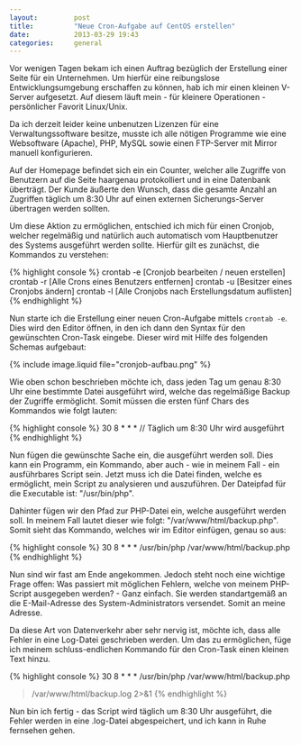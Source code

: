 ```yaml
---
layout:         post
title:          "Neue Cron-Aufgabe auf CentOS erstellen"
date:           2013-03-29 19:43
categories:     general
---
```


Vor wenigen Tagen bekam ich einen Auftrag bezüglich der Erstellung einer Seite für ein Unternehmen. Um hierfür eine reibungslose Entwicklungsumgebung erschaffen zu können, hab ich mir einen kleinen V-Server aufgesetzt. Auf diesem läuft mein - für kleinere Operationen - persönlicher Favorit Linux/Unix.

Da ich derzeit leider keine unbenutzen Lizenzen für eine Verwaltungssoftware besitze, musste ich alle nötigen Programme wie eine Websoftware (Apache), PHP, MySQL sowie einen FTP-Server mit Mirror manuell konfigurieren.

Auf der Homepage befindet sich ein ein Counter, welcher alle Zugriffe von Benutzern auf die Seite haargenau protokolliert und in eine Datenbank überträgt. Der Kunde äußerte den Wunsch, dass die gesamte Anzahl an Zugriffen täglich um 8:30 Uhr auf einen externen Sicherungs-Server übertragen werden sollten.

Um diese Aktion zu ermöglichen, entschied ich mich für einen Cronjob, welcher regelmäßig und natürlich auch automatisch vom Hauptbenutzer des Systems ausgeführt werden sollte. Hierfür gilt es zunächst, die Kommandos zu verstehen:

{% highlight console %}
crontab -e	[Cronjob bearbeiten / neuen erstellen]
crontab -r	[Alle Crons eines Benutzers entfernen]
crontab -u	[Besitzer eines Cronjobs ändern]
crontab -l	[Alle Cronjobs nach Erstellungsdatum auflisten]
{% endhighlight %}

Nun starte ich die Erstellung einer neuen Cron-Aufgabe mittels `crontab -e`. Dies wird den Editor öffnen, in den ich dann den Syntax für den gewünschten Cron-Task eingebe. Dieser wird mit Hilfe des folgenden Schemas aufgebaut:

{% include image.liquid file="cronjob-aufbau.png" %}

Wie oben schon beschrieben möchte ich, dass jeden Tag um genau 8:30 Uhr eine bestimmte Datei ausgeführt wird, welche das regelmäßige Backup der Zugriffe ermöglicht. Somit müssen die ersten fünf Chars des Kommandos wie folgt lauten:

{% highlight console %}
30 8 * * * // Täglich um 8:30 Uhr wird ausgeführt
{% endhighlight %}

Nun fügen die gewünschte Sache ein, die ausgeführt werden soll. Dies kann ein Programm, ein Kommando, aber auch - wie in meinem Fall - ein ausführbares Script sein. Jetzt muss ich die Datei finden, welche es ermöglicht, mein Script zu analysieren und auszuführen. Der Dateipfad für die Executable ist: "/usr/bin/php".

Dahinter fügen wir den Pfad zur PHP-Datei ein, welche ausgeführt werden soll. In meinem Fall lautet dieser wie folgt: "/var/www/html/backup.php". Somit sieht das Kommando, welches wir im Editor einfügen, genau so aus:

{% highlight console %}
30 8 * * * /usr/bin/php /var/www/html/backup.php
{% endhighlight %}

Nun sind wir fast am Ende angekommen. Jedoch steht noch eine wichtige Frage offen: Was passiert mit möglichen Fehlern, welche von meinem PHP-Script ausgegeben werden? - Ganz einfach. Sie werden standartgemäß an die E-Mail-Adresse des System-Administrators versendet. Somit an meine Adresse.

Da diese Art von Datenverkehr aber sehr nervig ist, möchte ich, dass alle Fehler in eine Log-Datei geschrieben werden. Um das zu ermöglichen, füge ich meinem schluss-endlichen Kommando für den Cron-Task einen kleinen Text hinzu.

{% highlight console %}
30 8 * * * /usr/bin/php /var/www/html/backup.php
> /var/www/html/backup.log 2>&1
{% endhighlight %}

Nun bin ich fertig - das Script wird täglich um 8:30 Uhr ausgeführt, die Fehler werden in eine .log-Datei abgespeichert, und ich kann in Ruhe fernsehen gehen.